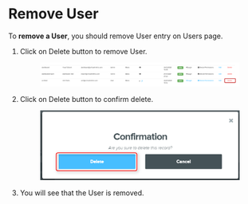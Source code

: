 # Remove User

To **remove a User**, you should remove User entry on Users page.

1.  Click on Delete button to remove User.

    <figure><img src="../../../.gitbook/assets/image (516).png" alt=""><figcaption></figcaption></figure>
2.  Click on Delete button to confirm delete.

    <div align="left">

    <figure><img src="../../../.gitbook/assets/image (517).png" alt="" width="456"><figcaption></figcaption></figure>

    </div>
3. You will see that the User is removed.

